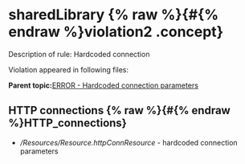 # sharedLibrary {% raw %}{#{% endraw %}violation2 .concept}

Description of rule: Hardcoded connection

Violation appeared in following files:

**Parent topic:**[ERROR - Hardcoded connection parameters](../../../qa/rules/ERROR_-_Hardcoded_connection_parameters.md)

## HTTP connections {% raw %}{#{% endraw %}HTTP_connections}

-   */Resources/Resource.httpConnResource* - hardcoded connection parameters

